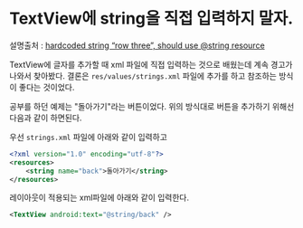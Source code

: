 # TextView에 string을 직접 입력하지 말자.

설명출처 : [hardcoded string “row three”, should use @string resource](https://stackoverflow.com/questions/8743349/hardcoded-string-row-three-should-use-string-resource)

TextView에 글자를 추가할 때 xml 파일에 직접 입력하는 것으로 배웠는데 계속 경고가 나와서 찾아봤다. 결론은 `res/values/strings.xml` 파일에 추가를 하고 참조하는 방식이 좋다는 것이었다.

공부를 하던 예제는 "돌아가기"라는 버튼이었다. 위의 방식대로 버튼을 추가하기 위해선 다음과 같이 하면된다.

우선 `strings.xml` 파일에 아래와 같이 입력하고

```xml
<?xml version="1.0" encoding="utf-8"?>
<resources>
    <string name="back">돌아가기</string>
</resources>
```

레이아웃이 적용되는 xml파일에 아래와 같이 입력한다.

```xml
<TextView android:text="@string/back" />
```